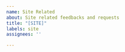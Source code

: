 ```yaml
---
name: Site Related
about: Site related feedbacks and requests
title: "[SITE]"
labels: site
assignees: ''

---
```



